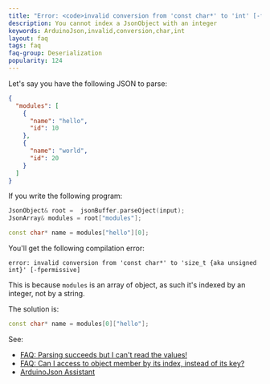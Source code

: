 ```yaml
---
title: "Error: <code>invalid conversion from 'const char*' to 'int' [-fpermissive]</code>"
description: You cannot index a JsonObject with an integer
keywords: ArduinoJson,invalid,conversion,char,int
layout: faq
tags: faq
faq-group: Deserialization
popularity: 124
---
```


Let's say you have the following JSON to parse:

```json
{
  "modules": [
    {
      "name": "hello",
      "id": 10
    },
    {
      "name": "world",
      "id": 20
    }
  ]
}
```

If you write the following program:

```c++
JsonObject& root =  jsonBuffer.parseOject(input);
JsonArray& modules = root["modules"];

const char* name = modules["hello"][0];
```

You'll get the following compilation error:

```text
error: invalid conversion from 'const char*' to 'size_t {aka unsigned int}' [-fpermissive]
```

This is because `modules` is an array of object, as such it's indexed by an integer, not by a string.

The solution is:

```c++
const char* name = modules[0]["hello"];
```

See:

* [FAQ: Parsing succeeds but I can't read the values!]({{site.baseurl}}/faq/parsing-succeeds-but-i-cant-read-the-values/)
* [FAQ: Can I access to object member by its index, instead of its key?]({{site.baseurl}}/faq/can-i-access-to-object-member-by-its-index-instead-of-its-key/)
* [ArduinoJson Assistant]({{site.baseurl}}/assistant/)
